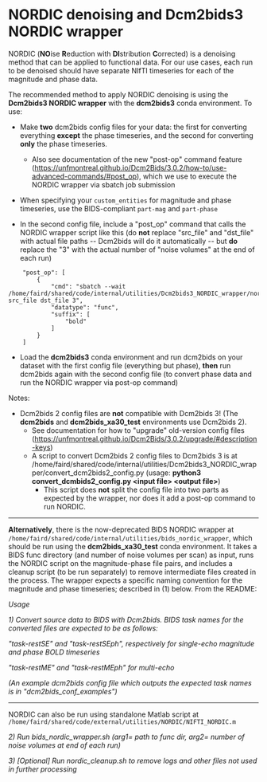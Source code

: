 # NORDIC denoising and Dcm2bids3 NORDIC wrapper

NORDIC (**NO**ise **R**eduction with **DI**stribution **C**orrected) is a denoising method that can be applied to functional data. For our use cases, each run to be denoised should have separate NIfTI timeseries for each of the magnitude and phase data.

The recommended method to apply NORDIC denoising is using the **Dcm2bids3 NORDIC wrapper** with the **dcm2bids3** conda environment. To use:

- Make **two** dcm2bids config files for your data: the first for converting everything **except** the phase timeseries, and the second for converting **only** the phase timeseries.

  - Also see documentation of the new "post-op" command feature (https://unfmontreal.github.io/Dcm2Bids/3.0.2/how-to/use-advanced-commands/#post_op), which we use to execute the NORDIC wrapper via sbatch job submission 
- When specifying your `custom_entities` for magnitude and phase timeseries, use the BIDS-compliant `part-mag` and `part-phase` 
- In the second config file, include a "post_op" command that calls the NORDIC wrapper script like this (do **not** replace "src_file" and "dst_file" with actual file paths -- Dcm2bids will do it automatically -- but **do** replace the "3" with the actual number of "noise volumes" at the end of each run)
```
    "post_op": [
        {
            "cmd": "sbatch --wait /home/faird/shared/code/internal/utilities/Dcm2bids3_NORDIC_wrapper/nordicsbatch.sh src_file dst_file 3",
            "datatype": "func",
            "suffix": [
                "bold"
            ]
        }
    ]
```
- Load the **dcm2bids3** conda environment and run dcm2bids on your dataset with the first config file (everything but phase), **then** run dcm2bids again with the second config file (to convert phase data and run the NORDIC wrapper via post-op command)

Notes:
- Dcm2bids 2 config files are **not** compatible with Dcm2bids 3! (The **dcm2bids** and **dcm2bids_xa30_test** environments use Dcm2bids 2).
  -  See documentation for how to "upgrade" old-version config files (https://unfmontreal.github.io/Dcm2Bids/3.0.2/upgrade/#description-keys)
  - A script to convert Dcm2bids 2 config files to Dcm2bids 3 is at /home/faird/shared/code/internal/utilities/Dcm2bids3_NORDIC_wrapper/convert_dcm2bids2_config.py (usage: **python3 convert_dcmbids2_config.py \<input file\> \<output file\>**)
    - This script does **not** split the config file into two parts as expected by the wrapper, nor does it add a post-op command to run NORDIC.
---

**Alternatively**, there is the now-deprecated BIDS NORDIC wrapper at `/home/faird/shared/code/internal/utilities/bids_nordic_wrapper`, which should be run using the **dcm2bids_xa30_test** conda environment. It takes a BIDS func directory (and number of noise volumes per scan) as input, runs the NORDIC script on the magnitude-phase file pairs, and includes a cleanup script (to be run separately) to remove intermediate files created in the process. The wrapper expects a specific naming convention for the magnitude and phase timeseries; described in (1) below. From the README:


_Usage_


_1) Convert source data to BIDS with Dcm2bids. BIDS task names for the converted files are expected to be as follows:_


_"task-restSE" and "task-restSEph", respectively for single-echo magnitude and phase BOLD timeseries_


_"task-restME" and "task-restMEph" for multi-echo_


_(An example dcm2bids config file which outputs the expected task names is in "dcm2bids_conf_examples")_

---

NORDIC can also be run using standalone Matlab script at `/home/faird/shared/code/external/utilities/NORDIC/NIFTI_NORDIC.m`
 


_2) Run bids_nordic_wrapper.sh (arg1= path to func dir, arg2= number of noise volumes at end of each run)_


_3) [Optional] Run nordic_cleanup.sh to remove logs and other files not used in further processing_
